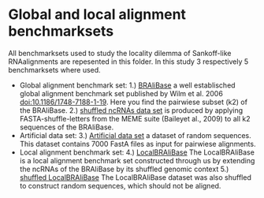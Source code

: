 # Global and local alignment benchmarksets

All benchmarksets used to study the locality dilemma of Sankoff-like RNAalignments are repesented in this folder. In this study 3 respectively 5 benchmarksets where used. 
- Global alignment benchmark set:
	1.) [BRAliBase](./BRALIBASEk2.tar.gz) a well establisched global alignment benchmark set published by Wilm et al. 2006 [doi:10.1186/1748-7188-1-19](https://almob.biomedcentral.com/articles/10.1186/1748-7188-1-19). Here you find the pairwiese subset (k2) of the BRAliBase. 
	2.) [shuffled ncRNAs data set](BRALIBASE-SHUFFLED.tar.gz) is produced by applying FASTA-shuffle-letters from the MEME suite (Baileyet al., 2009) to all k2 sequences of the BRAliBase.
- Artificial  data  set:
	3.) [Artificial  data  set](./DB_random_seq_with_14000seq_and100seqlength0_5gc_content.tar.gz) a dataset of random sequences. This dataset contains 7000 FastA files as input for pairwiese alignments.
- Local alignment benchmark set:
	4.) [LocalBRAliBase](20150522_ModifiedBralibaseCon100.tar.gz) The LocalBRAliBase is a local alignment benchmark set constructed through us by extending the ncRNAs of the BRAliBase by its shuffled genomic context
	5.) [shuffled LocalBRAliBase](20150522_ModifiedBralibaseShuffledCon100.tar.gz) The LocalBRAliBase dataset was also shuffled to construct random sequences, which should not be aligned.
